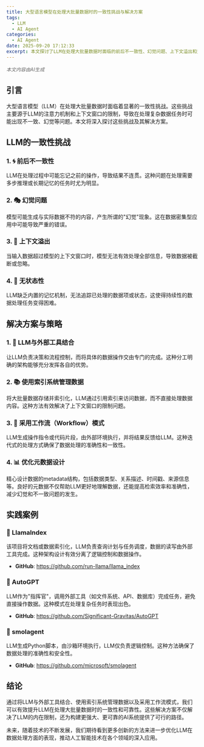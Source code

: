 ```yaml
---
title: 大型语言模型在处理大批量数据时的一致性挑战与解决方案
tags:
  - LLM
  - AI Agent
categories:
  - AI Agent
date: 2025-09-20 17:12:33
excerpt: 本文探讨了LLM在处理大批量数据时面临的前后不一致性、幻觉问题、上下文溢出和无状态性等挑战，并提出了LLM与外部工具结合、使用索引系统管理数据、采用工作流模式等解决方案。
---
```



<div style="color: #666; font-style: italic; font-size: 0.9em; margin-bottom: 1em;">
本文内容由AI生成
</div>

## 引言

大型语言模型（LLM）在处理大批量数据时面临着显著的一致性挑战。这些挑战主要源于LLM的注意力机制和上下文窗口的限制，导致在处理复杂数据任务时可能出现不一致、幻觉等问题。本文将深入探讨这些挑战及其解决方案。

## LLM的一致性挑战

### 1. 🌀 前后不一致性
LLM在处理过程中可能忘记之前的操作，导致结果不连贯。这种问题在处理需要多步推理或长期记忆的任务时尤为明显。

### 2. 🎭 幻觉问题
模型可能生成与实际数据不符的内容，产生所谓的"幻觉"现象。这在数据密集型应用中可能导致严重的错误。

### 3. 📏 上下文溢出
当输入数据超过模型的上下文窗口时，模型无法有效处理全部信息，导致数据被截断或忽略。

### 4. 🧠 无状态性
LLM缺乏内置的记忆机制，无法追踪已处理的数据项或状态，这使得持续性的数据处理任务变得困难。

## 解决方案与策略

### 1. 🤝 LLM与外部工具结合
让LLM负责决策和流程控制，而将具体的数据操作交由专门的完成。这种分工明确的架构能够充分发挥各自的优势。

### 2. 📚 使用索引系统管理数据
将大批量数据存储并索引化，LLM通过引用索引来访问数据，而不直接处理数据内容。这种方法有效解决了上下文窗口的限制问题。

### 3. 🔄 采用工作流（Workflow）模式
LLM生成操作指令或代码片段，由外部环境执行，并将结果反馈给LLM。这种迭代式的处理方式确保了数据处理的准确性和一致性。

### 4. 📊 优化元数据设计
精心设计数据的metadata结构，包括数据类型、关系描述、时间戳、来源信息等。良好的元数据不仅帮助LLM更好地理解数据，还能提高检索效率和准确性，减少幻觉和不一致问题的发生。

## 实践案例

### 🦙 LlamaIndex
该项目将文档或数据索引化，LLM负责查询计划与任务调度，数据的读写由外部工具完成。这种架构设计有效分离了逻辑控制和数据操作。
- **GitHub**: https://github.com/run-llama/llama_index

### 🤖 AutoGPT
LLM作为"指挥官"，调用外部工具（如文件系统、API、数据库）完成任务，避免直接操作数据。这种模式在处理复杂任务时表现出色。
- **GitHub**: https://github.com/Significant-Gravitas/AutoGPT

### 🐍 smolagent
LLM生成Python脚本，由沙箱环境执行，LLM仅负责逻辑控制。这种方法确保了数据处理的准确性和安全性。
- **GitHub**: https://github.com/microsoft/smolagent

## 结论

通过将LLM与外部工具结合、使用索引系统管理数据以及采用工作流模式，我们可以有效提升LLM在处理大批量数据时的一致性和可靠性。这些解决方案不仅解决了LLM的内在限制，还为构建更强大、更可靠的AI系统提供了可行的路径。

未来，随着技术的不断发展，我们期待看到更多创新的方法来进一步优化LLM在数据处理方面的表现，推动人工智能技术在各个领域的深入应用。
